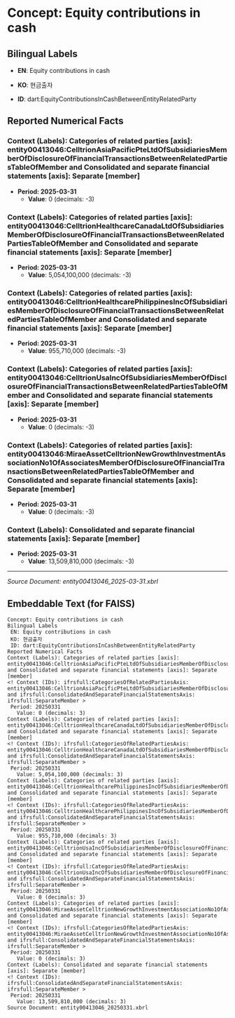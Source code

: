 # Concept: Equity contributions in cash

## Bilingual Labels
- **EN**: Equity contributions in cash
- **KO**: 현금출자

- **ID**: dart:EquityContributionsInCashBetweenEntityRelatedParty

## Reported Numerical Facts

### **Context (Labels): Categories of related parties [axis]: entity00413046:CelltrionAsiaPacificPteLtdOfSubsidiariesMemberOfDisclosureOfFinancialTransactionsBetweenRelatedPartiesTableOfMember and Consolidated and separate financial statements [axis]: Separate [member]**
<!-- Context (IDs): ifrs-full:CategoriesOfRelatedPartiesAxis: entity00413046:CelltrionAsiaPacificPteLtdOfSubsidiariesMemberOfDisclosureOfFinancialTransactionsBetweenRelatedPartiesTableOfMember and ifrs-full:ConsolidatedAndSeparateFinancialStatementsAxis: ifrs-full:SeparateMember -->
- **Period: 2025-03-31**
  - **Value**: 0 (decimals: -3)

### **Context (Labels): Categories of related parties [axis]: entity00413046:CelltrionHealthcareCanadaLtdOfSubsidiariesMemberOfDisclosureOfFinancialTransactionsBetweenRelatedPartiesTableOfMember and Consolidated and separate financial statements [axis]: Separate [member]**
<!-- Context (IDs): ifrs-full:CategoriesOfRelatedPartiesAxis: entity00413046:CelltrionHealthcareCanadaLtdOfSubsidiariesMemberOfDisclosureOfFinancialTransactionsBetweenRelatedPartiesTableOfMember and ifrs-full:ConsolidatedAndSeparateFinancialStatementsAxis: ifrs-full:SeparateMember -->
- **Period: 2025-03-31**
  - **Value**: 5,054,100,000 (decimals: -3)

### **Context (Labels): Categories of related parties [axis]: entity00413046:CelltrionHealthcarePhilippinesIncOfSubsidiariesMemberOfDisclosureOfFinancialTransactionsBetweenRelatedPartiesTableOfMember and Consolidated and separate financial statements [axis]: Separate [member]**
<!-- Context (IDs): ifrs-full:CategoriesOfRelatedPartiesAxis: entity00413046:CelltrionHealthcarePhilippinesIncOfSubsidiariesMemberOfDisclosureOfFinancialTransactionsBetweenRelatedPartiesTableOfMember and ifrs-full:ConsolidatedAndSeparateFinancialStatementsAxis: ifrs-full:SeparateMember -->
- **Period: 2025-03-31**
  - **Value**: 955,710,000 (decimals: -3)

### **Context (Labels): Categories of related parties [axis]: entity00413046:CelltrionUsaIncOfSubsidiariesMemberOfDisclosureOfFinancialTransactionsBetweenRelatedPartiesTableOfMember and Consolidated and separate financial statements [axis]: Separate [member]**
<!-- Context (IDs): ifrs-full:CategoriesOfRelatedPartiesAxis: entity00413046:CelltrionUsaIncOfSubsidiariesMemberOfDisclosureOfFinancialTransactionsBetweenRelatedPartiesTableOfMember and ifrs-full:ConsolidatedAndSeparateFinancialStatementsAxis: ifrs-full:SeparateMember -->
- **Period: 2025-03-31**
  - **Value**: 0 (decimals: -3)

### **Context (Labels): Categories of related parties [axis]: entity00413046:MiraeAssetCelltrionNewGrowthInvestmentAssociationNo1OfAssociatesMemberOfDisclosureOfFinancialTransactionsBetweenRelatedPartiesTableOfMember and Consolidated and separate financial statements [axis]: Separate [member]**
<!-- Context (IDs): ifrs-full:CategoriesOfRelatedPartiesAxis: entity00413046:MiraeAssetCelltrionNewGrowthInvestmentAssociationNo1OfAssociatesMemberOfDisclosureOfFinancialTransactionsBetweenRelatedPartiesTableOfMember and ifrs-full:ConsolidatedAndSeparateFinancialStatementsAxis: ifrs-full:SeparateMember -->
- **Period: 2025-03-31**
  - **Value**: 0 (decimals: -3)

### **Context (Labels): Consolidated and separate financial statements [axis]: Separate [member]**
<!-- Context (IDs): ifrs-full:ConsolidatedAndSeparateFinancialStatementsAxis: ifrs-full:SeparateMember -->
- **Period: 2025-03-31**
  - **Value**: 13,509,810,000 (decimals: -3)

---
*Source Document: entity00413046_2025-03-31.xbrl*
## Embeddable Text (for FAISS)
```text
Concept: Equity contributions in cash
Bilingual Labels
 EN: Equity contributions in cash
 KO: 현금출자
 ID: dart:EquityContributionsInCashBetweenEntityRelatedParty
Reported Numerical Facts
Context (Labels): Categories of related parties [axis]: entity00413046:CelltrionAsiaPacificPteLtdOfSubsidiariesMemberOfDisclosureOfFinancialTransactionsBetweenRelatedPartiesTableOfMember and Consolidated and separate financial statements [axis]: Separate [member]
<! Context (IDs): ifrsfull:CategoriesOfRelatedPartiesAxis: entity00413046:CelltrionAsiaPacificPteLtdOfSubsidiariesMemberOfDisclosureOfFinancialTransactionsBetweenRelatedPartiesTableOfMember and ifrsfull:ConsolidatedAndSeparateFinancialStatementsAxis: ifrsfull:SeparateMember >
 Period: 20250331
   Value: 0 (decimals: 3)
Context (Labels): Categories of related parties [axis]: entity00413046:CelltrionHealthcareCanadaLtdOfSubsidiariesMemberOfDisclosureOfFinancialTransactionsBetweenRelatedPartiesTableOfMember and Consolidated and separate financial statements [axis]: Separate [member]
<! Context (IDs): ifrsfull:CategoriesOfRelatedPartiesAxis: entity00413046:CelltrionHealthcareCanadaLtdOfSubsidiariesMemberOfDisclosureOfFinancialTransactionsBetweenRelatedPartiesTableOfMember and ifrsfull:ConsolidatedAndSeparateFinancialStatementsAxis: ifrsfull:SeparateMember >
 Period: 20250331
   Value: 5,054,100,000 (decimals: 3)
Context (Labels): Categories of related parties [axis]: entity00413046:CelltrionHealthcarePhilippinesIncOfSubsidiariesMemberOfDisclosureOfFinancialTransactionsBetweenRelatedPartiesTableOfMember and Consolidated and separate financial statements [axis]: Separate [member]
<! Context (IDs): ifrsfull:CategoriesOfRelatedPartiesAxis: entity00413046:CelltrionHealthcarePhilippinesIncOfSubsidiariesMemberOfDisclosureOfFinancialTransactionsBetweenRelatedPartiesTableOfMember and ifrsfull:ConsolidatedAndSeparateFinancialStatementsAxis: ifrsfull:SeparateMember >
 Period: 20250331
   Value: 955,710,000 (decimals: 3)
Context (Labels): Categories of related parties [axis]: entity00413046:CelltrionUsaIncOfSubsidiariesMemberOfDisclosureOfFinancialTransactionsBetweenRelatedPartiesTableOfMember and Consolidated and separate financial statements [axis]: Separate [member]
<! Context (IDs): ifrsfull:CategoriesOfRelatedPartiesAxis: entity00413046:CelltrionUsaIncOfSubsidiariesMemberOfDisclosureOfFinancialTransactionsBetweenRelatedPartiesTableOfMember and ifrsfull:ConsolidatedAndSeparateFinancialStatementsAxis: ifrsfull:SeparateMember >
 Period: 20250331
   Value: 0 (decimals: 3)
Context (Labels): Categories of related parties [axis]: entity00413046:MiraeAssetCelltrionNewGrowthInvestmentAssociationNo1OfAssociatesMemberOfDisclosureOfFinancialTransactionsBetweenRelatedPartiesTableOfMember and Consolidated and separate financial statements [axis]: Separate [member]
<! Context (IDs): ifrsfull:CategoriesOfRelatedPartiesAxis: entity00413046:MiraeAssetCelltrionNewGrowthInvestmentAssociationNo1OfAssociatesMemberOfDisclosureOfFinancialTransactionsBetweenRelatedPartiesTableOfMember and ifrsfull:ConsolidatedAndSeparateFinancialStatementsAxis: ifrsfull:SeparateMember >
 Period: 20250331
   Value: 0 (decimals: 3)
Context (Labels): Consolidated and separate financial statements [axis]: Separate [member]
<! Context (IDs): ifrsfull:ConsolidatedAndSeparateFinancialStatementsAxis: ifrsfull:SeparateMember >
 Period: 20250331
   Value: 13,509,810,000 (decimals: 3)
Source Document: entity00413046_20250331.xbrl
```